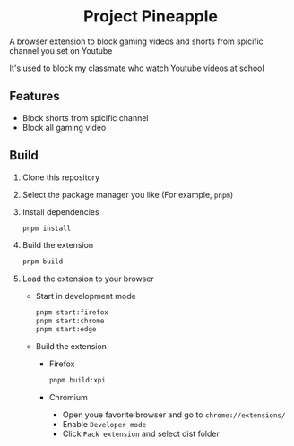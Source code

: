 # <center>Project Pineapple</center>

A browser extension to block gaming videos and shorts from spicific channel you set on Youtube

It's used to block my classmate who watch Youtube videos at school

## Features

-   Block shorts from spicific channel
-   Block all gaming video

## Build

1. Clone this repository
2. Select the package manager you like (For example, `pnpm`)
3. Install dependencies

    ```bash
    pnpm install
    ```

4. Build the extension

    ```bash
    pnpm build
    ```

5. Load the extension to your browser

    - Start in development mode

        ```bash
        pnpm start:firefox
        pnpm start:chrome
        pnpm start:edge
        ```

    - Build the extension

        - Firefox

            ```bash
            pnpm build:xpi
            ```

        - Chromium
            - Open youe favorite browser and go to `chrome://extensions/`
            - Enable `Developer mode`
            - Click `Pack extension` and select dist folder
